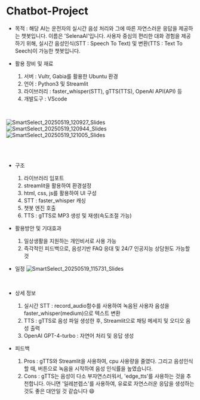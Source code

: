 # Chatbot-Project
- 목적 : 해당 AI는 운전자의 실시간 음성 처리와 그에 따른 자연스러운 응답을 제공하는 챗봇입니다. 이름은 'SelenaAI'입니다. 사용자 중심의 편리한 대화 경험을 제공하기 위해, 실시간 음성인식(STT : Speech To Text) 및 변환(TTS : Text To Seech)이 가능한 챗봇입니다.

- 활용 장비 및 재료
  1) 서버 : Vultr, Gabia를 활용한 Ubuntu 환경
  2) 언어 : Python3 및 Streamlit
  3) 라이브러리 : faster_whisper(STT), gTTS(TTS), OpenAI API(API) 등
  4) 개발도구 : VScode

<br>

![SmartSelect_20250519_120927_Slides](https://github.com/user-attachments/assets/c93f7afd-25f0-4a5a-9793-7bc141095abb)
![SmartSelect_20250519_120944_Slides](https://github.com/user-attachments/assets/232b23e1-1725-44ba-894a-a050eabd54f6)
![SmartSelect_20250519_121005_Slides](https://github.com/user-attachments/assets/80b42ad9-bab9-4acd-9ce9-d00127d36c2e)

<br><br>
 
- 구조
  1) 라이브러리 임포트
  2) streamlit을 활용하여 환경설정
  3) html, css, js를 활용하여 UI 구성
  4) STT : faster_whisper 캐싱
  5) 챗봇 엔진 호출
  6) TTS : gTTS로 MP3 생성 및 재생(속도조절 가능)


 
- 활용방안 및 기대효과
  1) 일상생활을 지원하는 개인비서로 사용 가능
  2) 즉각적인 피드백으로, 음성기반 FAQ 응대 및 24/7 인공지능 상담원도 가능할 것

- 일정
  ![SmartSelect_20250519_115731_Slides](https://github.com/user-attachments/assets/b596e886-a73a-468f-9926-e32cd44d798e)


<br>

- 상세 정보
  1) 실시간 STT : record_audio함수를 사용하여 녹음된 사용자 음성을 faster_whisper(medium)으로 텍스트 변환
  2) TTS : gTTS로 음성 파일 생성한 후, Streamlit으로 채팅 메세지 및 오디오 음성 출력
  3) OpenAI GPT-4-turbo : 자연어 처리 및 응답 생성




- 피드백
  1) Pros : gTTS와 Streamlit을 사용하여, cpu 사용량을 줄였다. 그리고 음성인식할 때, 버튼으로 녹음을 시작하여 음성 인식률을 높였습니다.
  2) Cons : gTTS는 음성이 다소 부자연스러워서, 'edge_tts'를 사용하는 것을 추천합니다. 아니면 '일레븐렙스'를 사용하여, 유료로 자연스러운 응답을 생성하는 것도 좋은 대안일 것 같습니다 😄

